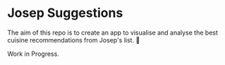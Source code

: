 ﻿# Josep Suggestions   

The aim of this repo is to create an app to visualise and analyse the best cuisine recommendations from Josep's list. 🍲 

Work in Progress.